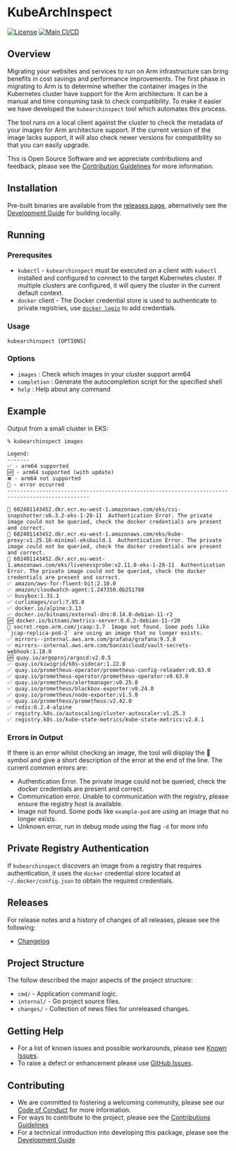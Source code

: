 <!--
Copyright (C) 2024 Arm Limited or its affiliates and Contributors. All rights reserved.
SPDX-License-Identifier: Apache-2.0
-->

# KubeArchInspect

[![License](https://img.shields.io/badge/License-Apache%202.0-blue.svg)](https://opensource.org/licenses/Apache-2.0)
[![Main CI/CD](https://github.com/ArmDeveloperEcosystem/kubearchinspect/actions/workflows/main.yml/badge.svg)](https://github.com/ArmDeveloperEcosystem/kubearchinspect/actions/workflows/main.yml)

## Overview

Migrating your websites and services to run on Arm infrastructure can bring benefits in cost savings and performance improvements. The first phase in migrating to Arm is to determine whether the container images in the Kubernetes cluster have support for the Arm architecture. It can be a manual and time consuming task to check compatibility. To make it easier we have developed the `kubearchinspect` tool which automates this process.

The tool runs on a local client against the cluster to check the metadata of your images for Arm architecture support. If the current version of the image lacks support, it will also check newer versions for compatibility so that you can easily upgrade.

This is Open Source Software and we appreciate contributions and feedback, please see the [Contribution Guidelines](CONTRIBUTING.md) for more information.

## Installation

Pre-built binaries are available from the [releases page](https://github.com/ArmDeveloperEcosystem/kubearchinspect/releases), alternatively see the [Development Guide](DEVELOPMENT.md) for building locally.

## Running

### Prerequsites

- `kubectl` - `kubearchinspect` must be executed on a client with `kubectl` installed and configured to connect
  to the target Kubernetes cluster. If multiple clusters are configured, it will query the cluster in the current
  default context.
- `docker` client - The Docker credential store is used to authenticate to private registries, use [`docker login`](https://docs.docker.com/reference/cli/docker/login/) to add credentials.

### Usage

```console
kubearchinspect [OPTIONS]
```

### Options

- `images` : Check which images in your cluster support arm64
- `completion` : Generate the autocompletion script for the specified shell
- `help` : Help about any command

## Example

Output from a small cluster in EKS:

```console
% kubearchinspect images

Legend:
-------
✅ - arm64 supported
🆙 - arm64 supported (with update)
❌ - arm64 not supported
🚫 - error occurred
------------------------------------------------------------------------------------------------

🚫 602401143452.dkr.ecr.eu-west-1.amazonaws.com/eks/csi-snapshotter:v6.3.2-eks-1-28-11  Authentication Error. The private image could not be queried, check the docker credentials are present and correct.
🚫 602401143452.dkr.ecr.eu-west-1.amazonaws.com/eks/kube-proxy:v1.25.16-minimal-eksbuild.1  Authentication Error. The private image could not be queried, check the docker credentials are present and correct.
🚫 602401143452.dkr.ecr.eu-west-1.amazonaws.com/eks/livenessprobe:v2.11.0-eks-1-28-11  Authentication Error. The private image could not be queried, check the docker credentials are present and correct.
✅ amazon/aws-for-fluent-bit:2.10.0
✅ amazon/cloudwatch-agent:1.247350.0b251780
✅ busybox:1.31.1
✅ curlimages/curl:7.85.0
✅ docker.io/alpine:3.13
✅ docker.io/bitnami/external-dns:0.14.0-debian-11-r2
🆙 docker.io/bitnami/metrics-server:0.6.2-debian-11-r20
🚫 secret.repo.arm.com/jcaap:3.7  Image not found. Some pods like `jcap-replica-pod-2` are using an image that no longer exists.
✅ mirrors--internal.aws.arm.com/grafana/grafana:9.3.8
✅ mirrors--internal.aws.arm.com/banzaicloud/vault-secrets-webhook:1.18.0
🆙 quay.io/argoproj/argocd:v2.0.5
✅ quay.io/kiwigrid/k8s-sidecar:1.22.0
✅ quay.io/prometheus-operator/prometheus-config-reloader:v0.63.0
✅ quay.io/prometheus-operator/prometheus-operator:v0.63.0
✅ quay.io/prometheus/alertmanager:v0.25.0
✅ quay.io/prometheus/blackbox-exporter:v0.24.0
✅ quay.io/prometheus/node-exporter:v1.5.0
✅ quay.io/prometheus/prometheus:v2.42.0
✅ redis:6.2.4-alpine
✅ registry.k8s.io/autoscaling/cluster-autoscaler:v1.25.3
✅ registry.k8s.io/kube-state-metrics/kube-state-metrics:v2.8.1
```

### Errors in Output

If there is an error whilst checking an image, the tool will display the 🚫 symbol and give a short description of the error at the end of the line. The current common errors are:

- Authentication Error. The private image could not be queried, check the docker credentials are present and correct.
- Communication error. Unable to communication with the registry, please ensure the registry host is available.
- Image not found. Some pods like `example-pod` are using an image that no longer exists.
- Unknown error, run in debug mode using the flag `-d` for more info

## Private Registry Authentication

If `kubearchinspect` discovers an image from a registry that requires authentication, it uses the `docker` credential
store located at `~/.docker/config.json` to obtain the required credentials.

## Releases

For release notes and a history of changes of all releases, please see the following:

- [Changelog](CHANGELOG.md)

## Project Structure

The follow described the major aspects of the project structure:

- `cmd/` - Application command logic.
- `internal/` - Go project source files.
- `changes/` - Collection of news files for unreleased changes.

## Getting Help

- For a list of known issues and possible workarounds, please see [Known Issues](KNOWN_ISSUES.md).
- To raise a defect or enhancement please use [GitHub Issues](https://github.com/ArmDeveloperEcosystem/kubearchinspect/issues).

## Contributing

- We are committed to fostering a welcoming community, please see our
  [Code of Conduct](CODE_OF_CONDUCT.md) for more information.
- For ways to contribute to the project, please see the [Contributions Guidelines](CONTRIBUTING.md)
- For a technical introduction into developing this package, please see the [Development Guide](DEVELOPMENT.md)

